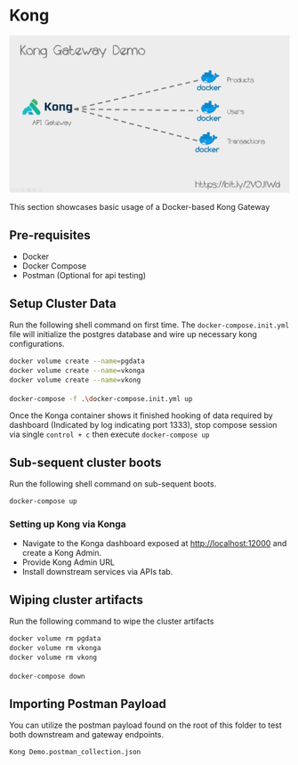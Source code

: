 # Kong

![High Level Diagram](https://github.com/allanchua101/api-gateway-comparables/blob/master/000_docs/diagrams/Kong.png)

This section showcases basic usage of a Docker-based Kong Gateway

## Pre-requisites

- Docker
- Docker Compose
- Postman (Optional for api testing)

## Setup Cluster Data

Run the following shell command on first time. The ```docker-compose.init.yml``` file will initialize the postgres database and wire up necessary kong configurations.

```sh
docker volume create --name=pgdata
docker volume create --name=vkonga
docker volume create --name=vkong

docker-compose -f .\docker-compose.init.yml up
```

Once the Konga container shows it finished hooking of data required by dashboard (Indicated by log indicating port 1333), stop compose session via single ```control + c``` then execute ```docker-compose up```

## Sub-sequent cluster boots

Run the following shell command on sub-sequent boots.

```sh
docker-compose up
```

### Setting up Kong via Konga

- Navigate to the Konga dashboard exposed at [http://localhost:12000](http://localhost:12000) and create a Kong Admin.
- Provide Kong Admin URL
- Install downstream services via APIs tab.

## Wiping cluster artifacts

Run the following command to wipe the cluster artifacts

```sh
docker volume rm pgdata
docker volume rm vkonga
docker volume rm vkong

docker-compose down
```

## Importing Postman Payload

You can utilize the postman payload found on the root of this folder to test both downstream and gateway endpoints.

```sh
Kong Demo.postman_collection.json
```